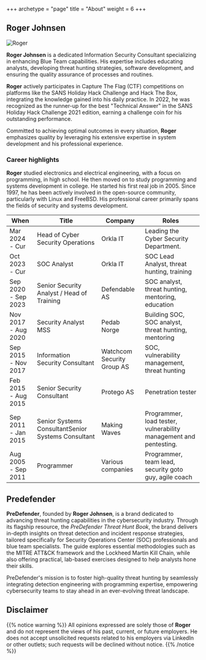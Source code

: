 +++
archetype = "page"
title = "About"
weight = 6
+++

##   Roger Johnsen

![Roger](/images/roger-profile-small.png)

**Roger Johnsen** is a dedicated Information Security Consultant specializing in enhancing Blue Team capabilities. His expertise includes educating analysts, developing threat hunting strategies, software development, and ensuring the quality assurance of processes and routines.

**Roger** actively participates in Capture The Flag (CTF) competitions on platforms like the SANS Holiday Hack Challenge and Hack The Box, integrating the knowledge gained into his daily practice. In 2022, he was recognized as the runner-up for the best "Technical Answer" in the SANS Holiday Hack Challenge 2021 edition, earning a challenge coin for his outstanding performance.

Committed to achieving optimal outcomes in every situation, **Roger** emphasizes quality by leveraging his extensive expertise in system development and his professional experience.

### Career highlights

**Roger** studied electronics and electrical engineering, with a focus on programming, in high school. He then moved on to study programming and systems development in college. He started his first real job in 2005. Since 1997, he has been actively involved in the open-source community, particularly with Linux and FreeBSD. His professional career primarily spans the fields of security and systems development.

| When | Title | Company | Roles |
| ---- | ----- | ------- | ----- |
| Mar 2024 - Cur | Head of Cyber Security Operations | Orkla IT | Leading the Cyber Security Department. | 
| Oct 2023 - Cur | SOC Analyst | Orkla IT | SOC Lead Analyst, threat hunting, training | 
| Sep 2020 - Sep 2023 | Senior Security Analyst / Head of Training | Defendable AS | SOC analyst, threat hunting, mentoring, education | 
| Nov 2017 - Aug 2020 | Security Analyst MSS | Pedab Norge | Building SOC, SOC analyst, threat hunting, mentoring |
| Sep 2015 - Nov 2017 | Information Security Consultant | Watchcom Security Group AS | SOC, vulnerability management, threat hunting |
| Feb 2015 - Aug 2015 | Senior Security Consultant | Protego AS | Penetration tester | 
| Sep 2011 - Jan 2015 | Senior Systems ConsultantSenior Systems Consultant | Making Waves| Programmer, load tester, vulnerability management and pentesting. | 
| Aug 2005 - Sep 2011 | Programmer | Various companies | Programmer, team lead, security goto guy, agile coach |

## Predefender

**PreDefender**, founded by **Roger Johnsen**, is a brand dedicated to advancing threat hunting capabilities in the cybersecurity industry. Through its flagship resource, the *PreDefender Threat Hunt Book*, the brand delivers in-depth insights on threat detection and incident response strategies, tailored specifically for Security Operations Center (SOC) professionals and blue team specialists. The guide explores essential methodologies such as the MITRE ATT&CK framework and the Lockheed Martin Kill Chain, while also offering practical, lab-based exercises designed to help analysts hone their skills. 

PreDefender's mission is to foster high-quality threat hunting by seamlessly integrating detection engineering with programming expertise, empowering cybersecurity teams to stay ahead in an ever-evolving threat landscape.

## Disclaimer

{{% notice warning %}}
All opinions expressed are solely those of **Roger** and do not represent the views of his past, current, or future employers. He does not accept unsolicited requests related to his employers via LinkedIn or other outlets; such requests will be declined without notice.
{{% /notice %}}